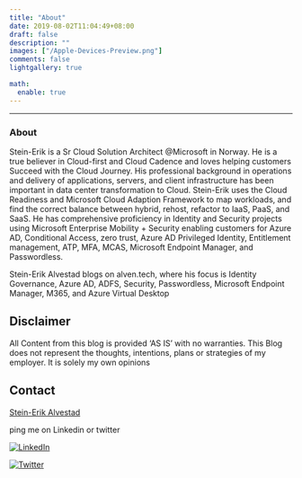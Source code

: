 ```yaml
---
title: "About"
date: 2019-08-02T11:04:49+08:00
draft: false
description: ""
images: ["/Apple-Devices-Preview.png"]
comments: false
lightgallery: true

math:
  enable: true
---
```


---
### About



 Stein-Erik is a Sr Cloud Solution Architect @Microsoft in Norway. He is a true believer in Cloud-first and Cloud Cadence and loves helping customers Succeed with the Cloud Journey. His professional background in operations and delivery of applications, servers, and client infrastructure has been important in data center transformation to Cloud. Stein-Erik uses the Cloud Readiness and Microsoft Cloud Adaption Framework to map workloads, and find the correct balance between hybrid, rehost, refactor to IaaS, PaaS, and SaaS. He has comprehensive proficiency in Identity and Security projects using Microsoft Enterprise Mobility + Security enabling customers for Azure AD, Conditional Access, zero trust, Azure AD Privileged Identity, Entitlement management, ATP, MFA, MCAS, Microsoft Endpoint Manager, and Passwordless.

Stein-Erik Alvestad blogs on alven.tech, where his focus is Identity Governance, Azure AD, ADFS, Security, Passwordless, Microsoft Endpoint Manager, M365, and Azure Virtual Desktop

## Disclaimer

All Content from this blog is provided &#8216;AS IS&#8217; with no warranties. This Blog does not represent the thoughts, intentions, plans or strategies of my employer. It is solely my own opinions

## Contact

<script src="https://platform.linkedin.com/badges/js/profile.js" async defer type="text/javascript"></script>

<div class="badge-base LI-profile-badge" data-locale="en_US" data-size="medium" data-theme="light" data-type="VERTICAL" data-vanity="stein-erik-alvestad-71698530" data-version="v1"><a class="badge-base__link LI-simple-link" href="https://no.linkedin.com/in/stein-erik-alvestad-71698530?trk=profile-badge">Stein-Erik Alvestad</a></div>
              

ping me on Linkedin or twitter  

[![LinkedIn](https://img.shields.io/badge/LinkedIn-0077B5?style=for-the-badge&logo=linkedin&logoColor=white)](https://www.linkedin.com/in/stein-erik-alvestad-71698530/)

[![Twitter](https://img.shields.io/badge/Twitter-%231DA1F2.svg?style=for-the-badge&logo=Twitter&logoColor=white)](https://twitter.com/salvestad/)